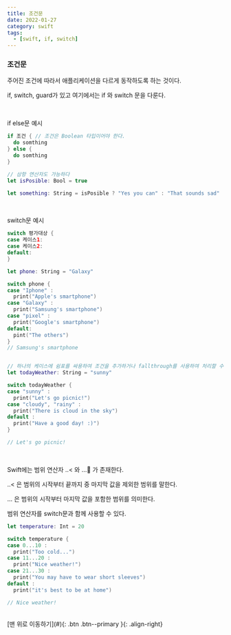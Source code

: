 ```yaml
---
title: 조건문
date: 2022-01-27
category: swift
tags:
  - [swift, if, switch]
---
```



### 조건문

주어진 조건에 따라서 애플리케이션을 다르게 동작하도록 하는 것이다.


if, switch, guard가 있고 여기에서는 if 와 switch 문을 다룬다.

<br>

if else문 예시

``` swift
if 조건 { // 조건은 Boolean 타입이어야 한다.
  do somthing
} else {
  do somthing
}

// 삼항 연산자도 가능하다
let isPosible: Bool = true

let something: String = isPosible ? "Yes you can" : "That sounds sad"
```

<br>

switch문 예시

``` swift
switch 평가대상 {
case 케이스1:
case 케이스2:
default:
}

let phone: String = "Galaxy"

switch phone {
case "Iphone" :
  print("Apple's smartphone")
case "Galaxy" :
  print("Samsung's smartphone")
case "pixel" :
  print("Google's smartphone")
default:
  pint("The others")
}
// Samsung's smartphone


// 하나의 케이스에 쉼표를 싸용하여 조건을 추가하거나 fallthrough를 사용하여 처리할 수 있다.
let todayWeather: String = "sunny"

switch todayWeather {
case "sunny" :
  print("Let's go picnic!")
case "cloudy", "rainy" :
  print("There is cloud in the sky")
default :
  print("Have a good day! :)")
}

// Let's go picnic!
```
<br>

Swift에는 범위 연산자 ..< 와 ... 가 존재한다.

..< 은 범위의 시작부터 끝까지 중 마지막 값을 제외한 범위를 말한다.

... 은 범위의 시작부터 마지막 값을 포함한 범위를 의미한다.


범위 연산자를 switch문과 함께 사용할 수 있다.

``` swift
let temperature: Int = 20

switch temperature {
case 0...10 :
  print("Too cold...")
case 11...20 :
  print("Nice weather!")
case 21...30 :
  print("You may have to wear short sleeves") 
default :
  print("it's best to be at home")

// Nice weather!
```

<br>
[맨 위로 이동하기](#){: .btn .btn--primary }{: .align-right}
<br>